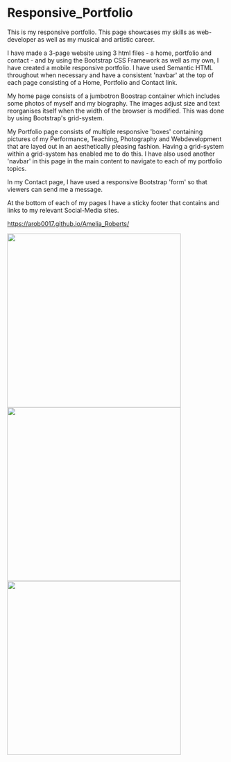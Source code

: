# Responsive_Portfolio

This is my responsive portfolio. This page showcases my skills as web-developer as well as my musical and artistic career. 

I have made a 3-page website using 3 html files - a home, portfolio and contact - and by using the Bootstrap CSS Framework as well as my own, I have created a mobile responsive portfolio. I have used Semantic HTML throughout when necessary and have a consistent 'navbar' at the top of each page consisting of a Home, Portfolio and Contact link.

My home page consists of a jumbotron Boostrap container which includes some photos of myself and my biography. The images adjust size and text reorganises itself when the width of the browser is modified. This was done by using Bootstrap's grid-system.

My Portfolio page consists of multiple responsive 'boxes' containing pictures of my Performance, Teaching, Photography and Webdevelopment that are layed out in an aesthetically pleasing fashion. Having a grid-system within a grid-system has enabled me to do this. I have also used another 'navbar' in this page in the main content to navigate to each of my portfolio topics.

In my Contact page, I have used a responsive Bootstrap 'form' so that viewers can send me a message. 

At the bottom of each of my pages I have a sticky footer that contains and links to my relevant Social-Media sites.

 https://arob0017.github.io/Amelia_Roberts/
 
<div align="centre">
    <img src="https://github.com/arob0017/Responsive_Portfolio/blob/master/photos/Responsive%20Port%20Home%20Screenshot.png" width="400px"</img> 
</div>
<div align="centre">
    <img src="https://github.com/arob0017/Responsive_Portfolio/blob/master/photos/Responsive%20Port%20Portfolio%20screenshot.png" width="400px"</img> 
</div>
<div align="centre">
    <img src="https://github.com/arob0017/Responsive_Portfolio/blob/master/photos/Responsive%20Portfolio%20Contact%20screenshot.png" width="400px"</img> 
</div>

